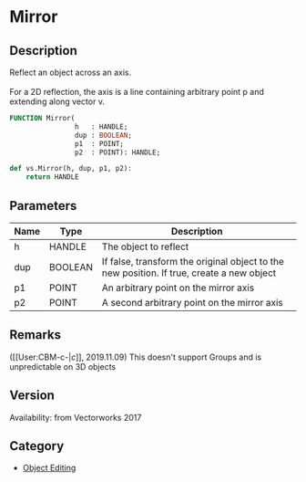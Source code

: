 # Mirror

## Description
Reflect an object across an axis.<BR>
<BR>
For a 2D reflection, the axis is a line containing arbitrary point p and extending along vector v.

```pascal
FUNCTION Mirror(
				h   : HANDLE;
				dup : BOOLEAN;
				p1  : POINT;
				p2  : POINT): HANDLE;
```

```python
def vs.Mirror(h, dup, p1, p2):
    return HANDLE
```

## Parameters
|Name|Type|Description|
|---|---|---|
|h|HANDLE|The object to reflect|
|dup|BOOLEAN|If false, transform the original object to the new position. If true, create a new object|
|p1|POINT|An arbitrary point on the mirror axis|
|p2|POINT|A second arbitrary point on the mirror axis|

## Remarks
([[User:CBM-c-|_c_]], 2019.11.09) This doesn't support Groups and is unpredictable on 3D objects

## Version
Availability: from Vectorworks 2017

## Category
* [Object Editing](../Categories/Object%20Editing.md)
